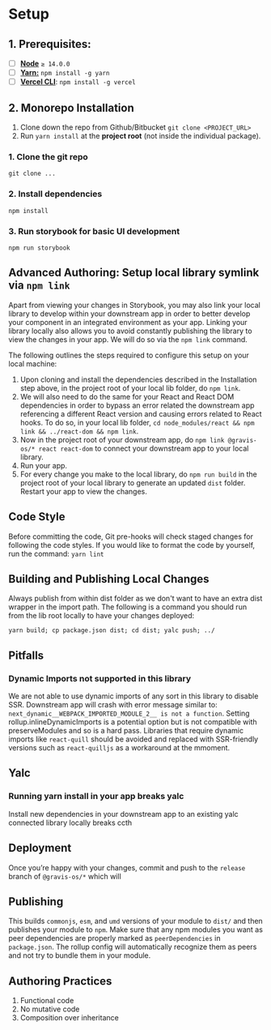 # Setup

## 1. Prerequisites:

- [ ]  [**Node**](https://nodejs.org/en/) `≥ 14.0.0`
- [ ]  [**Yarn:**](https://classic.yarnpkg.com/en/docs/install) `npm install -g yarn`
- [ ]  [**Vercel CLI**](https://vercel.com/docs/cli): `npm install -g vercel`

## 2. Monorepo Installation

1. Clone down the repo from Github/Bitbucket `git clone <PROJECT_URL>`
2. Run `yarn install` at the **project root** (not inside the individual package).

### 1. Clone the git repo

`git clone ...`

### 2. Install dependencies

`npm install`

### 3. Run storybook for basic UI development

`npm run storybook`

## Advanced Authoring: Setup local library symlink via `npm link`

Apart from viewing your changes in Storybook, you may also link your local library to develop within your downstream app in order to better develop your component in an integrated environment as your app. Linking your library locally also allows you to avoid constantly publishing the library to view the changes in your app. We will do so via the `npm link` command.

The following outlines the steps required to configure this setup on your local machine:

1. Upon cloning and install the dependencies described in the Installation step above, in the project root of your local lib folder, do `npm link`.
2. We will also need to do the same for your React and React DOM dependencies in order to bypass an error related the downstream app referencing a different React version and causing errors related to React hooks. To do so, in your local lib folder, `cd node_modules/react && npm link && ../react-dom && npm link`.
3. Now in the project root of your downstream app, do `npm link @gravis-os/* react react-dom` to connect your downstream app to your local library.
4. Run your app.
5. For every change you make to the local library, do `npm run build` in the project root of your local library to generate an updated `dist` folder. Restart your app to view the changes.

## **Code Style**

Before committing the code, Git pre-hooks will check staged changes for following the code styles. If you would like to format the code by yourself, run the command: `yarn lint`

## Building and Publishing Local Changes

Always publish from within dist folder as we don't want to have an extra dist wrapper in the import path. The following is a command you should run from the lib root locally to have your changes deployed:

`yarn build; cp package.json dist; cd dist; yalc push; ../`

## Pitfalls

### Dynamic Imports not supported in this library

We are not able to use dynamic imports of any sort in this library to disable SSR. Downstream app will crash with error message similar to: `next_dynamic__WEBPACK_IMPORTED_MODULE_2__ is not a function`. Setting rollup.inlineDynamicImports is a potential option but is not compatible with preserveModules and so is a hard pass. Libraries that require dynamic imports like `react-quill` should be avoided and replaced with SSR-friendly versions such as `react-quilljs` as a workaround at the mmoment.

## Yalc

### Running yarn install in your app breaks yalc

Install new dependencies in your downstream app to an existing yalc connected library locally breaks ccth

## Deployment

Once you’re happy with your changes, commit and push to the `release` branch of `@gravis-os/*` which will

## Publishing

This builds `commonjs`, `esm`, and `umd` versions of your module to `dist/` and then publishes your module to `npm`.
Make sure that any npm modules you want as peer dependencies are properly marked as `peerDependencies` in `package.json`. The rollup config will automatically recognize them as peers and not try to bundle them in your module.

## Authoring Practices

1. Functional code
2. No mutative code
3. Composition over inheritance
